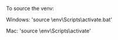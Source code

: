 



To source the venv:

Windows:
'source \env\Scripts\activate.bat'

Mac:
'source \env\Scripts\activate'